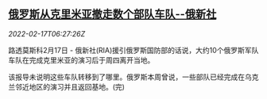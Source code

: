 <!--1645079461000-->
[俄罗斯从克里米亚撤走数个部队车队--俄新社](https://cn.reuters.com/article/ria-russia-withdrawal-crimea-0217-thur-idCNKBS2KM0G2)
------

<div><i>2022-02-17T06:27:26Z</i></div><p>路透莫斯科2月17日 - 俄新社(RIA)援引俄罗斯国防部的话说，大约10个俄罗斯军队车队在完成克里米亚的演习后于周四离开当地。</p><p>该报导未说明这些车队转移到了哪里。俄罗斯本周曾说，一些部队已经完成在乌克兰邻近地区的演习并且返回基地。(完)</p>
